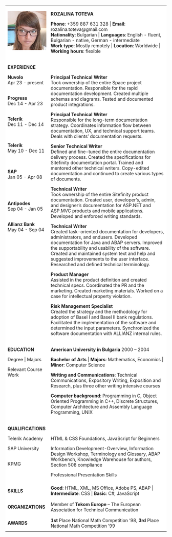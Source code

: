 <table border="0" style="background-color: white;">
 <tr>
    <td valign="top"><p><img src="https://github.com/rozeto/MyRepo/blob/main/CV%20Photo.png"; width="140px;" hight="120px;"></b></p></td>
  <td><style="font-size: 10px" font-weight: normal;><p><b>ROZALINA TOTEVA</b></p><p>
<b>Phone</b>: +359 887 631 328 | <b>Email</b>: rozalina.toteva@gmail.com<br>
<b>Nationality</b>: Bulgarian | <b>Languages</b>: English - fluent, Bulgarian - native, German - intermediate<br>
   <b>Work type</b>: Mostly remotely | <b>Location</b>: Worldwide | <b>Working hours</b>: flexible</p></td>
 </tr>
 <tr>
    
 <tr>
  <td valign="top">
  <p><b>EXPERIENCE</b></p>
   <p><b>Nuvolo</b><br>Apr 23 - present<br>&nbsp</p><p><b>Progress</b><br>Dec 14 - Apr 23<br>&nbsp</p><p><b>Telerik</b><br>Dec 11 - Dec 14<br>&nbsp<br>&nbsp</p><p><b>Telerik</b><br>May 10 - Dec 11<br>&nbsp<br>&nbsp</p><p><b>SAP</b><br>Jan 05 - Apr 08<br>&nbsp<br>&nbsp<br>&nbsp</p><p><b>Antipodes</b><br>Sep 04 - Jan 05<br>&nbsp</p><p><b>Allianz Bank</b><br>May 04 - Sep 04<br>&nbsp</p></td>
  <td valign="top"><p></p>&nbsp<p><b>Principal Technical Writer</b><br>Took ownership of the entire Space project documentation. Responsible for the rapid documentation development. Created multiple schemas and diagrams. Tested and documented product integrations.</p><p><b>Principal Technical Writer</b><br>Responsible for the long-term documentation strategy. Coordinates information flow between documentation, UX, and technical support teams. Deals with clients’ documentation requests.</p><p><b>Senior Technical Writer</b><br>Defined and fine-tuned the entire documentation delivery process. Created the specifications for Sitefinity documentation portal. Trained and mentored other technical writers. Copy-edited documentation and continued to create various types of documents.</p><p><b>Technical Writer</b><br>Took ownership of the entire Sitefinity product documentation. Created user, developer’s, admin, and designer’s documentation for ASP.NET and ASP.MVC products and mobile applications. Developed and enforced writing standards.</p><p><b>Technical Writer</b><br>Created task-oriented documentation for developers, administrators, and endusers. Developed documentation for Java and ABAP servers. Improved the supportability and usability of the software. Created and maintained system text and help and suggested improvements to the user interface. Researched and defined technical terminology.</p><p><b>Product Manager</b><br>Assisted in the product definition and created technical specs. Coordinated the PR and the marketing. Created marketing materials. Worked on a case for intellectual property violation.</p><p><b>Risk Management Specialist</b><br>
Created the strategy and the methodology for adoption of Basel I and Basel II bank regulations. Facilitated the implementation of the software and determined the input parameters. Synchronized the software documentation with ALLIANZ internal rules.</p></td>
 </tr>
  

  <tr>
 <tr>
  <td valign="top"><p><b>EDUCATION</b></p><p>Degree | Majors</p><p>
   Relevant Course Work</p><p><br>&nbsp</p></td>
    <td valign="top"><p><b>American University in Bulgaria</b> 2000 – 2004</p><p><b>Bachelor of Arts</b> | <b>Majors</b>: Mathematics, Economics | <b>Minor</b>: Computer Science<p><p><b>Writing and Communications</b>: Technical Communications, Expository Writing, Exposition and Research, plus three other writing intensive courses</p><p><b>Computer background</b>: Programming in C, Object Oriented Programming in C++, Discrete Structures, Computer Architecture and Assembly Language Programming, UNIX</p></td>
 </tr> 
 <tr>
 <tr>

  <td valign="top"><p><b>QUALIFICATIONS</b></p><p>Telerik Academy</p><p>SAP University<br>&nbsp</p><p>KPMG</p></td>
  <td valign="top"><p>&nbsp</p><p>HTML & CSS Foundations, JavaScript for Beginners</p><p>Information Development-Overview, Information Design Workshop, Terminology and Glossary, ABAP Workbench, Knowledge Warehouse for authors, Section 508 compliance</p><p>Professional Presentation Skills</p></td>
 </tr> 
 <tr>
 <tr>
  <td><p><b>SKILLS</b></p></td>
  <td><b>Good</b>: HTML, XML, MS Office, Adobe PS, ABAP | <b>Intermediate</b>: CSS | <b>Basic</b>: C#, JavaScript</td>
 </tr> 
 <tr>
 <tr>
  <td><p><b>ORGANIZATIONS</b></p></td>
  <td>Member of <b>Tekom Europe</b> – The European Association for Technical Communication</td>
 </tr> 
 <tr>
 <tr>
  <td><p><b>AWARDS</b></p></td>
  <td><b>1st</b> Place National Math Competition ‘98, <b>3rd</b> Place National Math Competition ’99
 </tr> 
 
 
 
 </table>
